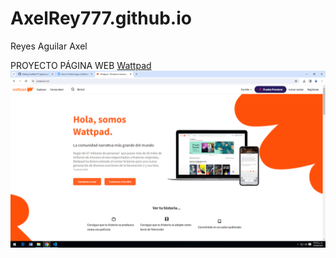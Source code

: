 # AxelRey777.github.io
Reyes Aguilar Axel

PROYECTO PÁGINA WEB
[Wattpad](https://www.wattpad.com/)
![imagen wattpad](wattpad/Captura.png)
